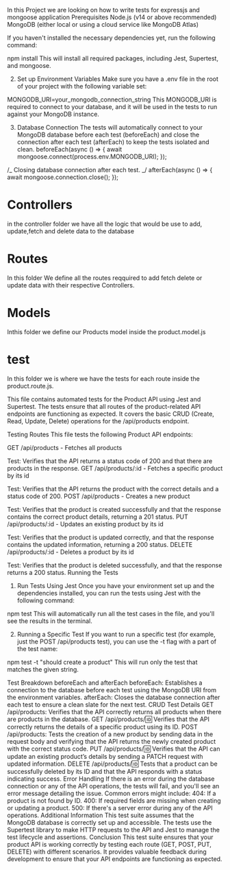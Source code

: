 In this Project we are looking on how to write tests for expressjs and mongoose application
Prerequisites
Node.js (v14 or above recommended)
MongoDB (either local or using a cloud service like MongoDB Atlas)

If you haven't installed the necessary dependencies yet, run the following command:

npm install
This will install all required packages, including Jest, Supertest, and mongoose.

2. Set up Environment Variables
   Make sure you have a .env file in the root of your project with the following variable set:

MONGODB_URI=your_mongodb_connection_string
This MONGODB_URI is required to connect to your database, and it will be used in the tests to run against your MongoDB instance.

3. Database Connection
   The tests will automatically connect to your MongoDB database before each test (beforeEach) and close the connection after each test (afterEach) to keep the tests isolated and clean.
   beforeEach(async () => {
   await mongoose.connect(process.env.MONGODB_URI);
   });

/_ Closing database connection after each test. _/
afterEach(async () => {
await mongoose.connection.close();
});

# Controllers

in the controller folder we have all the logic that would be use to add, update,fetch and delete data to the database

# Routes

In this folder We define all the routes reqquired to add fetch delete or update data with their respective Controllers.

# Models

Inthis folder we define our Products model inside the product.model.js

# test

In this folder we is where we have the tests for each route inside the product.route.js.

This file contains automated tests for the Product API using Jest and Supertest. The tests ensure that all routes of the product-related API endpoints are functioning as expected. It covers the basic CRUD (Create, Read, Update, Delete) operations for the /api/products endpoint.

Testing Routes
This file tests the following Product API endpoints:

GET /api/products - Fetches all products

Test: Verifies that the API returns a status code of 200 and that there are products in the response.
GET /api/products/:id - Fetches a specific product by its id

Test: Verifies that the API returns the product with the correct details and a status code of 200.
POST /api/products - Creates a new product

Test: Verifies that the product is created successfully and that the response contains the correct product details, returning a 201 status.
PUT /api/products/:id - Updates an existing product by its id

Test: Verifies that the product is updated correctly, and that the response contains the updated information, returning a 200 status.
DELETE /api/products/:id - Deletes a product by its id

Test: Verifies that the product is deleted successfully, and that the response returns a 200 status.
Running the Tests

1. Run Tests Using Jest
   Once you have your environment set up and the dependencies installed, you can run the tests using Jest with the following command:

npm test
This will automatically run all the test cases in the file, and you'll see the results in the terminal.

2. Running a Specific Test
   If you want to run a specific test (for example, just the POST /api/products test), you can use the -t flag with a part of the test name:

npm test -t "should create a product"
This will run only the test that matches the given string.

Test Breakdown
beforeEach and afterEach
beforeEach: Establishes a connection to the database before each test using the MongoDB URI from the environment variables.
afterEach: Closes the database connection after each test to ensure a clean slate for the next test.
CRUD Test Details
GET /api/products: Verifies that the API correctly returns all products when there are products in the database.
GET /api/products/:id: Verifies that the API correctly returns the details of a specific product using its ID.
POST /api/products: Tests the creation of a new product by sending data in the request body and verifying that the API returns the newly created product with the correct status code.
PUT /api/products/:id: Verifies that the API can update an existing product’s details by sending a PATCH request with updated information.
DELETE /api/products/:id: Tests that a product can be successfully deleted by its ID and that the API responds with a status indicating success.
Error Handling
If there is an error during the database connection or any of the API operations, the tests will fail, and you'll see an error message detailing the issue.
Common errors might include:
404: If a product is not found by ID.
400: If required fields are missing when creating or updating a product.
500: If there's a server error during any of the API operations.
Additional Information
This test suite assumes that the MongoDB database is correctly set up and accessible.
The tests use the Supertest library to make HTTP requests to the API and Jest to manage the test lifecycle and assertions.
Conclusion
This test suite ensures that your product API is working correctly by testing each route (GET, POST, PUT, DELETE) with different scenarios. It provides valuable feedback during development to ensure that your API endpoints are functioning as expected.
